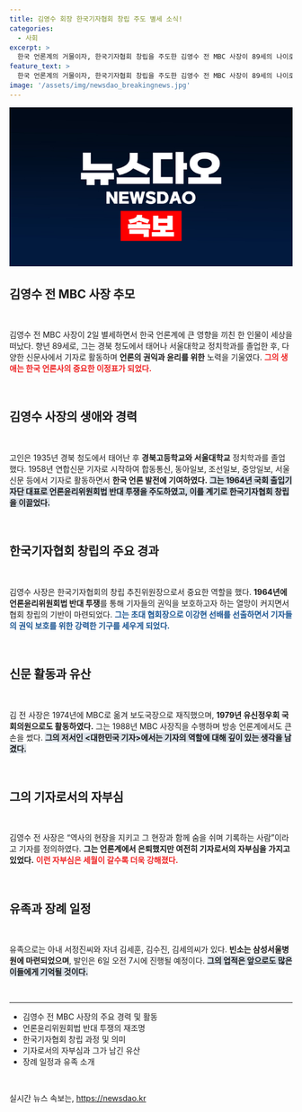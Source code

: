 ```yaml
---
title: 김영수 회장 한국기자협회 창립 주도 별세 소식!
categories:
  - 사회
excerpt: >
  한국 언론계의 거물이자, 한국기자협회 창립을 주도한 김영수 전 MBC 사장이 89세의 나이로 별세했습니다. 고인은 기자의 사명에 대한 자부심을 남긴 채, 한국 언론 역사에 길이 남을 발자취를 남겼습니다.
feature_text: >
  한국 언론계의 거물이자, 한국기자협회 창립을 주도한 김영수 전 MBC 사장이 89세의 나이로 별세했습니다. 고인은 기자의 사명에 대한 자부심을 남긴 채, 한국 언론 역사에 길이 남을 발자취를 남겼습니다.
image: '/assets/img/newsdao_breakingnews.jpg'
---
```


<p><img src="/assets/img/newsdao_breakingnews.jpg" alt="ontimetimes 속보" /></p>

<h2 data-ke-size="size26">김영수 전 MBC 사장 추모</h2>

<p data-ke-size="size16">&nbsp;</p>

<p>김영수 전 MBC 사장이 2일 별세하면서 한국 언론계에 큰 영향을 끼친 한 인물이 세상을 떠났다. 향년 89세로, 그는 경북 청도에서 태어나 서울대학교 정치학과를 졸업한 후, 다양한 신문사에서 기자로 활동하며 <b>언론의 권익과 윤리를 위한</b> 노력을 기울였다. <b><span style="color: #ee2323;">그의 생애는 한국 언론사의 중요한 이정표가 되었다.</span></b></p>

<p data-ke-size="size16">&nbsp;</p>

<h2 data-ke-size="size26">김영수 사장의 생애와 경력</h2>

<p data-ke-size="size16">&nbsp;</p>

<p>고인은 1935년 경북 청도에서 태어난 후 <b>경북고등학교와 서울대학교</b> 정치학과를 졸업했다. 1958년 연합신문 기자로 시작하여 합동통신, 동아일보, 조선일보, 중앙일보, 서울신문 등에서 기자로 활동하면서 <b>한국 언론 발전에 기여하였다.</b> <b><span style="background-color: #21538527;">그는 1964년 국회 출입기자단 대표로 언론윤리위원회법 반대 투쟁을 주도하였고, 이를 계기로 한국기자협회 창립을 이끌었다.</span></b></p>

<p data-ke-size="size16">&nbsp;</p>

<h2 data-ke-size="size26">한국기자협회 창립의 주요 경과</h2>

<p data-ke-size="size16">&nbsp;</p>

<p>김영수 사장은 한국기자협회의 창립 추진위원장으로서 중요한 역할을 했다. <b>1964년에 언론윤리위원회법 반대 투쟁</b>를 통해 기자들의 권익을 보호하고자 하는 열망이 커지면서 협회 창립의 기반이 마련되었다. <b><span style="color: #1a5490;">그는 초대 협회장으로 이강현 선배를 선출하면서 기자들의 권익 보호를 위한 강력한 기구를 세우게 되었다.</span></b></p>

<p data-ke-size="size16">&nbsp;</p>

<h2 data-ke-size="size26">신문 활동과 유산</h2>

<p data-ke-size="size16">&nbsp;</p>

<p>김 전 사장은 1974년에 MBC로 옮겨 보도국장으로 재직했으며, <b>1979년 유신정우회 국회의원으로도 활동하였다.</b> 그는 1988년 MBC 사장직을 수행하며 방송 언론계에서도 큰 손을 썼다. <b><span style="background-color: #21538527;">그의 저서인 &lt;대한민국 기자&gt;에서는 기자의 역할에 대해 깊이 있는 생각을 남겼다.</span></b></p>

<p data-ke-size="size16">&nbsp;</p>

<h2 data-ke-size="size26">그의 기자로서의 자부심</h2>

<p data-ke-size="size16">&nbsp;</p>

<p>김영수 전 사장은 “역사의 현장을 지키고 그 현장과 함께 숨을 쉬며 기록하는 사람”이라고 기자를 정의하였다. <b>그는 언론계에서 은퇴했지만 여전히 기자로서의 자부심을 가지고 있었다.</b> <b><span style="color: #ee2323;">이런 자부심은 세월이 갈수록 더욱 강해졌다.</span></b></p>

<p data-ke-size="size16">&nbsp;</p>

<h2 data-ke-size="size26">유족과 장례 일정</h2>

<p data-ke-size="size16">&nbsp;</p>

<p>유족으로는 아내 서정진씨와 자녀 김세훈, 김수진, 김세의씨가 있다. <b>빈소는 삼성서울병원에 마련되었으며</b>, 발인은 6일 오전 7시에 진행될 예정이다. <b><span style="background-color: #21538527;">그의 업적은 앞으로도 많은 이들에게 기억될 것이다.</span></b></p>

<p data-ke-size="size16">&nbsp;</p>

<hr>

<ul>
    <li>김영수 전 MBC 사장의 주요 경력 및 활동</li>
    <li>언론윤리위원회법 반대 투쟁의 재조명</li>
    <li>한국기자협회 창립 과정 및 의미</li>
    <li>기자로서의 자부심과 그가 남긴 유산</li>
    <li>장례 일정과 유족 소개</li>
</ul>

<p data-ke-size="size16">&nbsp;</p>
실시간 뉴스 속보는, <a href="https://newsdao.kr" rel="dofollow">https://newsdao.kr</a>


